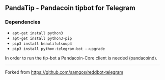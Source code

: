 ## PandaTip - Pandacoin tipbot for Telegram
 
### Dependencies 

* `apt-get install python3`
* `apt-get install python3-pip`
* `pip3 install beautifulsoup4`
* `pip3 install python-telegram-bot --upgrade`


In order to run the tip-bot a Pandacoin-Core client is needed (pandacoind). 

---

Forked from https://github.com/samgos/reddbot-telegram
